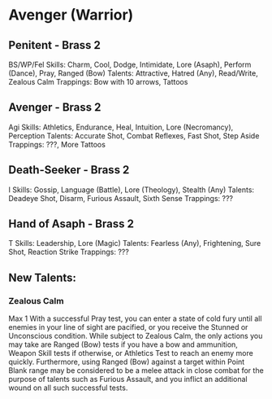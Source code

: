 # Avenger (Warrior)

## Penitent - Brass 2
BS/WP/Fel
Skills: Charm, Cool, Dodge, Intimidate, Lore (Asaph), Perform (Dance), Pray, Ranged (Bow)
Talents: Attractive, Hatred (Any), Read/Write, Zealous Calm
Trappings: Bow with 10 arrows, Tattoos

## Avenger - Brass 2
Agi
Skills: Athletics, Endurance, Heal, Intuition, Lore (Necromancy), Perception
Talents: Accurate Shot, Combat Reflexes, Fast Shot, Step Aside
Trappings: ???, More Tattoos

## Death-Seeker - Brass 2
I
Skills: Gossip, Language (Battle), Lore (Theology), Stealth (Any)
Talents: Deadeye Shot, Disarm, Furious Assault, Sixth Sense
Trappings: ???

## Hand of Asaph - Brass 2
T
Skills: Leadership, Lore (Magic)
Talents: Fearless (Any), Frightening, Sure Shot, Reaction Strike
Trappings: ???

## New Talents:
### Zealous Calm
Max 1
With a successful Pray test, you can enter a state of cold fury until all enemies in your line of sight are pacified, or you receive the Stunned or Unconscious condition. While subject to Zealous Calm, the only actions you may take are Ranged (Bow) tests if you have a bow and ammunition, Weapon Skill tests if otherwise, or Athletics Test to reach an enemy more quickly. Furthermore, using Ranged (Bow) against a target within Point Blank range may be considered to be a melee attack in close combat for the purpose of talents such as Furious Assault, and you inflict an additional wound on all such successful tests.